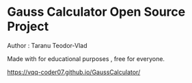 # Gauss Calculator Open Source Project

Author : Taranu Teodor-Vlad

Made with for educational purposes , free for everyone.

https://vqq-coder07.github.io/GaussCalculator/
